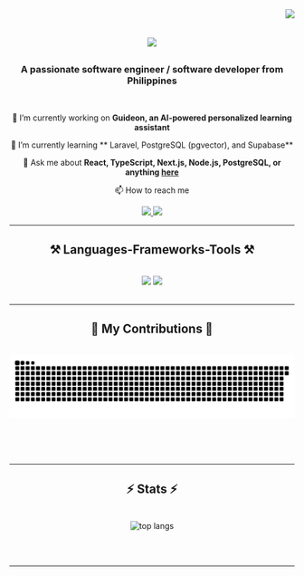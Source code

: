 <img align="right" src="https://visitor-badge.laobi.icu/badge?page_id=lalalance12.lalalance12" />

<h1 align="center">
    <img src="https://readme-typing-svg.herokuapp.com/?font=Righteous&size=35&center=true&vCenter=true&width=800&height=70&duration=6000&lines=Hello+There!+👋;+I'm+Xerxes+Lance+Laurenz+Lompon!;" />
</h1>

<h3 align="center">A passionate software engineer / software developer from Philippines</h3>

<br/>

<div align="center">
 
 🔭 I’m currently working on **Guideon, an AI-powered personalized learning assistant**

 🌱 I’m currently learning ** Laravel, PostgreSQL (pgvector), and Supabase**

💬 Ask me about **React, TypeScript, Next.js, Node.js, PostgreSQL, or anything [here](https://github.com/lalalance12/lalalance12/issues)**


📫 How to reach me

 </div>
 
<div align="center"> 
  <a href="mailto:lompon.xerxeslancelaurenz@gmail.com">
    <img src="https://img.shields.io/badge/Gmail-333333?style=for-the-badge&logo=gmail&logoColor=red" />
  </a>
  <a href="https://www.linkedin.com/in/xerxes-lance-lompon/" target="_blank">
    <img src="https://img.shields.io/badge/LinkedIn-0077B5?style=for-the-badge&logo=linkedin&logoColor=white" target="_blank"/>
  </a>
  
</div>

 <hr/>
 
<h2 align="center">⚒️ Languages-Frameworks-Tools ⚒️</h2>
<br/>
<div align="center">
    <img src="https://skillicons.dev/icons?i=typescript,react,nextjs,laravel,php,postgres,supabase,aws" />
    <img src="https://skillicons.dev/icons?i=html,css,git,javascript,c,cpp,mysql,mongodb,nodejs,django,python,postman,figma" />
</div>

<br/>
<hr/>

<div align="center">
  <h2>🐍 My Contributions 🐍</h2>
  <br>
  <img alt="snake eating my contributions" src="https://raw.githubusercontent.com/lalalance12/lalalance12/output/github-contribution-grid-snake.svg" />
  
  <br/><br/><br/>
</div>

<hr/>

<h2 align="center">⚡ Stats ⚡</h2>
<br>
<div align=center>
  <img width=325 align="center" src="https://github-readme-stats.vercel.app/api/top-langs/?username=lalalance12&hide=HTML&langs_count=8&layout=compact&theme=react&border_radius=10&size_weight=0.5&count_weight=0.5&exclude_repo=github-readme-stats" alt="top langs" />
</div>

<br/><br/>

<hr/>

